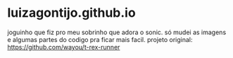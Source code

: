 # luizagontijo.github.io

joguinho que fiz pro meu sobrinho que adora o sonic. só mudei as imagens e algumas partes do codigo pra ficar mais facil. projeto original: https://github.com/wayou/t-rex-runner
